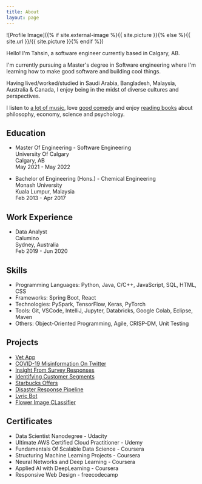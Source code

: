 ```yaml
---
title: About
layout: page
---
```

![Profile Image]({% if site.external-image %}{{ site.picture }}{% else %}{{ site.url }}/{{ site.picture }}{% endif %})

<p>Hello! I'm Tahsin, a software engineer currently based in Calgary, AB.</p>
<p>I'm currently pursuing a Master's degree in Software engineering where I'm learning how to make good software and building cool things.</p>
<p>Having lived/worked/studied in Saudi Arabia, Bangladesh, Malaysia, Australia & Canada, I enjoy being in the midst of diverse cultures and perspectives.</p>
<p>I listen to <a href="https://open.spotify.com/playlist/37i9dQZF1Epq6nHyI9Xsja?si=ce5bbc0aa7ec45c3&nd=1">a lot of music</a>, love <a href="https://www.linkedin.com/in/tahsinac/">good comedy</a> and enjoy <a href="https://app.thestorygraph.com/profile/tahsinac">reading books</a> about philosophy, economy, science and psychology.</p>

<h2>Education</h2>
<ul>
	<li>
		<p>Master Of Engineering - Software Engineering<br>
		University Of Calgary<br>
		Calgary, AB<br>
		May 2021 - May 2022</p>
	</li>
	<li>
		<p>Bachelor of Engineering (Hons.) - Chemical Engineering<br>
		Monash University<br>
		Kuala Lumpur, Malaysia<br>
		Feb 2013 - Apr 2017</p>
	</li>
</ul>


<h2>Work Experience</h2>
<ul>
	<li>
		<p>Data Analyst<br>
		Calumino<br>
		Sydney, Australia<br>
		Feb 2019 - Jun 2020</p>
	</li>
</ul>

<h2>Skills</h2>
<ul class="skill-list">
	<li>Programming Languages: Python, Java, C/C++, JavaScript, SQL, HTML, CSS</li>
	<li>Frameworks: Spring Boot, React</li>
	<li>Technologies: PySpark, TensorFlow, Keras, PyTorch</li>
	<li>Tools: Git, VSCode, IntelliJ, Jupyter, Databricks, Google Colab, Eclipse, Maven</li>
	<li>Others: Object-Oriented Programming, Agile, CRISP-DM, Unit Testing</li>
</ul>

<h2>Projects</h2>
<ul>
	<li><a href="https://github.com/tahsinac/vet-app">Vet App</a></li>
	<li><a href="https://github.com/tahsinac/covid-misinfo-twitter">COVID-19 Misinformation On Twitter</a></li>
	<li><a href="https://towardsdatascience.com/thinking-of-switching-careers-to-a-developer-d4c8f772ef83">Insight From Survey Responses</a></li>
	<li><a href="https://github.com/tahsinac/identify-customer-segments/blob/master/Identify_Customer_Segments.ipynb">Identifying Customer Segments</a></li>
	<li><a href="https://github.com/tahsinac/starbucks-offers/blob/master/Starbucks_Capstone_notebook.ipynb">Starbucks Offers</a></li>
	<li><a href="https://github.com/tahsinac/disaster-response">Disaster Response Pipeline</a></li>
	<li><a href="https://tahsinac.medium.com/lyrics-are-a-form-of-literature-this-twitter-bot-will-help-you-see-it-a8f19cc1078e">Lyric Bot</a></li>
	<li><a href="https://github.com/tahsinac/image-classifier/blob/master/Image%20Classifier%20Project.ipynb">Flower Image CLassifier</a></li>
</ul>

<h2>Certificates</h2>
<ul>
	<li>Data Scientist Nanodegree - Udacity</li>
	<li>Ultimate AWS Certified Cloud Practitioner - Udemy</li>
	<li>Fundamentals Of Scalable Data Science - Coursera</li>
	<li>Structuring Machine Learning Projects - Coursera</li>
	<li>Neural Networks and Deep Learning - Coursera</li>
	<li>Applied AI with DeepLearning - Coursera</li>
	<li>Responsive Web Design - freecodecamp</li>
</ul>

